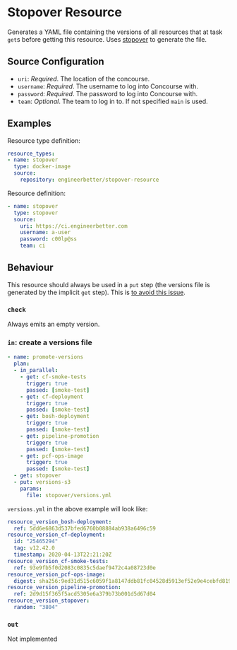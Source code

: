 # Stopover Resource

Generates a YAML file containing the versions of all resources that at task `get`s before getting this resource. Uses [stopover](https://github.com/EngineerBetter/stopover) to generate the file.

## Source Configuration

- `uri`: _Required_. The location of the concourse.
- `username`: _Required_. The username to log into Concourse with.
- `password`: _Required_. The password to log into Concourse with.
- `team`: _Optional_. The team to log in to. If not specified `main` is used.

## Examples

Resource type definition:

```yaml
resource_types:
- name: stopover
  type: docker-image
  source:
    repository: engineerbetter/stopover-resource
```

Resource definition:

```yaml
- name: stopover
  type: stopover
  source:
    uri: https://ci.engineerbetter.com
    username: a-user
    password: c00lp@ss
    team: ci
```

## Behaviour

This resource should always be used in a `put` step (the versions file is generated by the implicit `get` step). This is [to avoid this issue](https://github.com/olhtbr/metadata-resource/issues/1).

### `check`

Always emits an empty version.

### `in`: create a versions file

```yaml
- name: promote-versions
  plan:
  - in_parallel:
    - get: cf-smoke-tests
      trigger: true
      passed: [smoke-test]
    - get: cf-deployment
      trigger: true
      passed: [smoke-test]
    - get: bosh-deployment
      trigger: true
      passed: [smoke-test]
    - get: pipeline-promotion
      trigger: true
      passed: [smoke-test]
    - get: pcf-ops-image
      trigger: true
      passed: [smoke-test]
  - get: stopover
  - put: versions-s3
    params:
      file: stopover/versions.yml
```

`versions.yml` in the above example will look like:

```yaml
resource_version_bosh-deployment:
  ref: 5dd6e6863d537bfed6760b08884ab938a6496c59
resource_version_cf-deployment:
  id: "25465294"
  tag: v12.42.0
  timestamp: 2020-04-13T22:21:20Z
resource_version_cf-smoke-tests:
  ref: 93e9fb5f0d2083c0835c5daef9472c4a08723d0e
resource_version_pcf-ops-image:
  digest: sha256:9ed31d515c6059f1a8147ddb81fc04528d5913ef52e9e4cebfd819432e310272
resource_version_pipeline-promotion:
  ref: 2d9d15f365f5acd5305e6a379b73b001d5d67d04
resource_version_stopover:
  random: "3804"
```

### `out`

Not implemented
